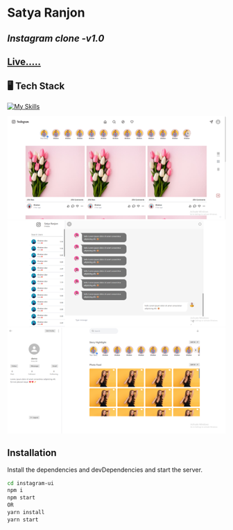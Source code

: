 # Satya Ranjon

## _Instagram clone -v1.0_

## <a href="https://instagram-ui-six.vercel.app/"> Live.....</a>

## 🖥️ Tech Stack

[![My Skills](https://skills.thijs.gg/icons?i=js,react,tailwind,mui)](https://skills.thijs.gg)

<div align="center">
  <img alt="Demo" src="./public/p.png" />
  <img alt="Demo" src="./public/12.png" />
  <img alt="Demo" src="./public/ppp.png" />
</div>

## Installation

Install the dependencies and devDependencies and start the server.

```sh
cd instagram-ui
npm i
npm start
OR
yarn install
yarn start
```

